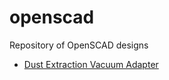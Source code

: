 # openscad
Repository of OpenSCAD designs

- [Dust Extraction Vacuum Adapter](dust-extraction-vacuum-adapter)